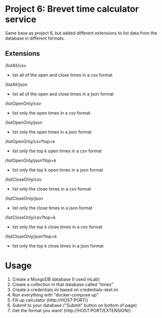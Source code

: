 # Project 6: Brevet time calculator service

Same base as project 6, but added different extensions to list data from the database in different formats.

## Extensions

/listAll/csv

- list all of the open and close times in a csv format

/listAll/json

- list all of the open and close times in a json format

/listOpenOnly/csv

- list only the open times in a csv format

/listOpenOnly/json

- list only the open times in a json format

/listOpenOnly/csv?top=k

- list only the top k open times in a csv format

/listOpenOnly/json?top=k

- list only the top k open times in a json format

/listCloseOnly/csv

- list only the close times in a csv format

/listCloseOnly/json

- list only the close times in a json format

/listCloseOnly/csv?top=k

- list only the top k close times in a csv format

/listCloseOnly/json?top=k

- list only the top k close times in a json format


# Usage

1. Create a MongoDB database (I used mLab)
2. Create a collection in that database called "times"
3. Create a credentials.ini based on credentials-skel.ini
4. Run everything with "docker-compose up"
6. Fill up calculator (http://HOST:PORT/)
7. Submit to your database ("Submit" button on bottom of page)
8. Get the format you want! (http://HOST:PORT/EXTENSION/)
